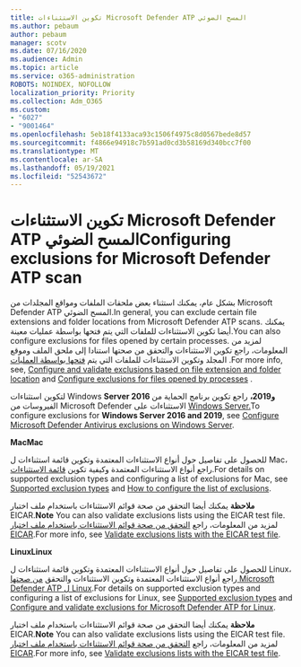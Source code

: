 ```yaml
---
title: تكوين الاستثناءات Microsoft Defender ATP المسح الضوئي
ms.author: pebaum
author: pebaum
manager: scotv
ms.date: 07/16/2020
ms.audience: Admin
ms.topic: article
ms.service: o365-administration
ROBOTS: NOINDEX, NOFOLLOW
localization_priority: Priority
ms.collection: Adm_O365
ms.custom:
- "6027"
- "9001464"
ms.openlocfilehash: 5eb18f4133aca93c1506f4975c8d0567bede8d57
ms.sourcegitcommit: f4866e94918c7b591ad0cd3b58169d340bcc7f00
ms.translationtype: MT
ms.contentlocale: ar-SA
ms.lasthandoff: 05/19/2021
ms.locfileid: "52543672"
---
```

# <a name="configuring-exclusions-for-microsoft-defender-atp-scan"></a><span data-ttu-id="4d32b-102">تكوين الاستثناءات Microsoft Defender ATP المسح الضوئي</span><span class="sxs-lookup"><span data-stu-id="4d32b-102">Configuring exclusions for Microsoft Defender ATP scan</span></span>

<span data-ttu-id="4d32b-103">بشكل عام، يمكنك استثناء بعض ملحقات الملفات ومواقع المجلدات من Microsoft Defender ATP المسح الضوئي.</span><span class="sxs-lookup"><span data-stu-id="4d32b-103">In general, you can exclude certain file extensions and folder locations from Microsoft Defender ATP scans.</span></span> <span data-ttu-id="4d32b-104">يمكنك أيضا تكوين الاستثناءات للملفات التي يتم فتحها بواسطة عمليات معينة.</span><span class="sxs-lookup"><span data-stu-id="4d32b-104">You can also configure exclusions for files opened by certain processes.</span></span> <span data-ttu-id="4d32b-105">لمزيد من المعلومات، [](/windows/security/threat-protection/microsoft-defender-antivirus/configure-extension-file-exclusions-microsoft-defender-antivirus) راجع تكوين الاستثناءات والتحقق من صحتها استنادا إلى ملحق الملف وموقع المجلد وتكوين الاستثناءات للملفات التي يتم [فتحها بواسطة العمليات](/windows/security/threat-protection/microsoft-defender-antivirus/configure-process-opened-file-exclusions-microsoft-defender-antivirus) .</span><span class="sxs-lookup"><span data-stu-id="4d32b-105">For more info, see, [Configure and validate exclusions based on file extension and folder location](/windows/security/threat-protection/microsoft-defender-antivirus/configure-extension-file-exclusions-microsoft-defender-antivirus) and [Configure exclusions for files opened by processes](/windows/security/threat-protection/microsoft-defender-antivirus/configure-process-opened-file-exclusions-microsoft-defender-antivirus) .</span></span>

<span data-ttu-id="4d32b-106">لتكوين استثناءات Windows **Server 2016 و2019،** راجع تكوين برنامج الحماية من الفيروسات من Microsoft Defender الاستثناءات على [Windows Server.](/windows/security/threat-protection/microsoft-defender-antivirus/configure-server-exclusions-microsoft-defender-antivirus)</span><span class="sxs-lookup"><span data-stu-id="4d32b-106">To configure exclusions for  **Windows Server 2016 and 2019**, see [Configure Microsoft Defender Antivirus exclusions on Windows Server](/windows/security/threat-protection/microsoft-defender-antivirus/configure-server-exclusions-microsoft-defender-antivirus).</span></span>

<span data-ttu-id="4d32b-107">**Mac**</span><span class="sxs-lookup"><span data-stu-id="4d32b-107">**Mac**</span></span>

<span data-ttu-id="4d32b-108">للحصول على تفاصيل حول أنواع الاستثناءات المعتمدة وتكوين قائمة [](/windows/security/threat-protection/microsoft-defender-atp/mac-exclusions#supported-exclusion-types) استثناءات ل Mac، راجع أنواع الاستثناءات المعتمدة وكيفية تكوين [قائمة الاستثناءات](/windows/security/threat-protection/microsoft-defender-atp/mac-exclusions#how-to-configure-the-list-of-exclusions).</span><span class="sxs-lookup"><span data-stu-id="4d32b-108">For details on supported exclusion types and configuring a list of exclusions for Mac, see [Supported exclusion types](/windows/security/threat-protection/microsoft-defender-atp/mac-exclusions#supported-exclusion-types) and [How to configure the list of exclusions](/windows/security/threat-protection/microsoft-defender-atp/mac-exclusions#how-to-configure-the-list-of-exclusions).</span></span>

<span data-ttu-id="4d32b-109">**ملاحظة** يمكنك أيضا التحقق من صحة قوائم الاستثناءات باستخدام ملف اختبار EICAR.</span><span class="sxs-lookup"><span data-stu-id="4d32b-109">**Note** You can also validate exclusions lists using the EICAR test file.</span></span> <span data-ttu-id="4d32b-110">لمزيد من المعلومات، راجع [التحقق من صحة قوائم الاستثناءات باستخدام ملف اختبار EICAR](/windows/security/threat-protection/microsoft-defender-atp/mac-exclusions#validate-exclusions-lists-with-the-eicar-test-file).</span><span class="sxs-lookup"><span data-stu-id="4d32b-110">For more info, see [Validate exclusions lists with the EICAR test file](/windows/security/threat-protection/microsoft-defender-atp/mac-exclusions#validate-exclusions-lists-with-the-eicar-test-file).</span></span> 

<span data-ttu-id="4d32b-111">**Linux**</span><span class="sxs-lookup"><span data-stu-id="4d32b-111">**Linux**</span></span>

<span data-ttu-id="4d32b-112">للحصول على تفاصيل حول أنواع الاستثناءات المعتمدة وتكوين قائمة [](/windows/security/threat-protection/microsoft-defender-atp/linux-exclusions#supported-exclusion-types) استثناءات ل Linux، راجع أنواع الاستثناءات المعتمدة وتكوين الاستثناءات والتحقق [من صحتها Microsoft Defender ATP ل Linux](/windows/security/threat-protection/microsoft-defender-atp/linux-exclusions).</span><span class="sxs-lookup"><span data-stu-id="4d32b-112">For details on supported exclusion types and configuring a list of exclusions for Linux, see [Supported exclusion types](/windows/security/threat-protection/microsoft-defender-atp/linux-exclusions#supported-exclusion-types) and [Configure and validate exclusions for Microsoft Defender ATP for Linux](/windows/security/threat-protection/microsoft-defender-atp/linux-exclusions).</span></span>

<span data-ttu-id="4d32b-113">**ملاحظة** يمكنك أيضا التحقق من صحة قوائم الاستثناءات باستخدام ملف اختبار EICAR.</span><span class="sxs-lookup"><span data-stu-id="4d32b-113">**Note** You can also validate exclusions lists using the EICAR test file.</span></span> <span data-ttu-id="4d32b-114">لمزيد من المعلومات، راجع [التحقق من صحة قوائم الاستثناءات باستخدام ملف اختبار EICAR](/windows/security/threat-protection/microsoft-defender-atp/linux-exclusions#validate-exclusions-lists-with-the-eicar-test-file).</span><span class="sxs-lookup"><span data-stu-id="4d32b-114">For more info, see [Validate exclusions lists with the EICAR test file](/windows/security/threat-protection/microsoft-defender-atp/linux-exclusions#validate-exclusions-lists-with-the-eicar-test-file).</span></span> 